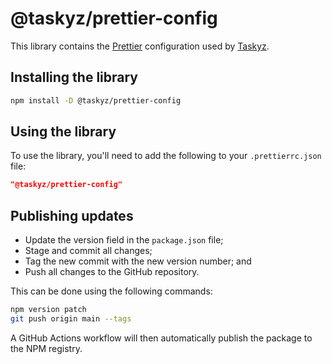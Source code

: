 # @taskyz/prettier-config

This library contains the [Prettier](https://prettier.io) configuration used by [Taskyz](https://github.com/taskyz).

## Installing the library

```bash
npm install -D @taskyz/prettier-config
```

## Using the library

To use the library, you'll need to add the following to your `.prettierrc.json` file:

```json
"@taskyz/prettier-config"
```

## Publishing updates

- Update the version field in the `package.json` file;
- Stage and commit all changes;
- Tag the new commit with the new version number; and
- Push all changes to the GitHub repository.

This can be done using the following commands:

```bash
npm version patch
git push origin main --tags
```

A GitHub Actions workflow will then automatically publish the package to the NPM registry.
